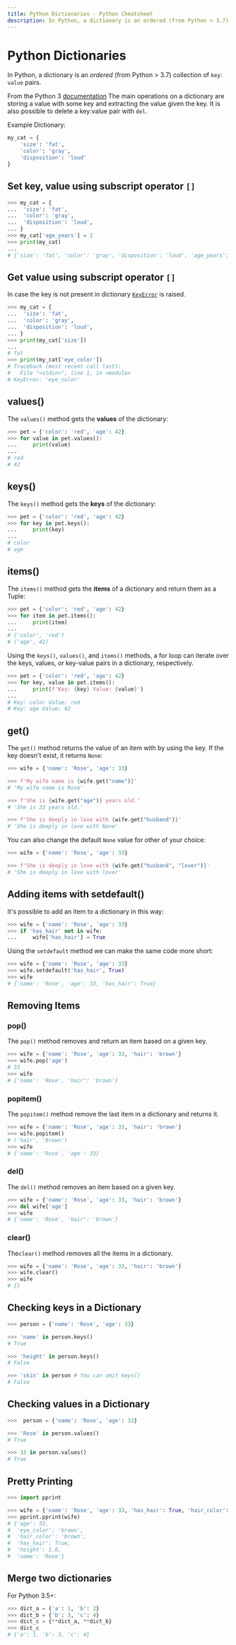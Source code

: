 ```yaml
---
title: Python Dictionaries - Python Cheatsheet
description: In Python, a dictionary is an ordered (from Python > 3.7) collection of key, value pairs.
---
```


<base-title :title="frontmatter.title" :description="frontmatter.description">

# Python Dictionaries

</base-title>

In Python, a dictionary is an _ordered_ (from Python > 3.7) collection of `key`: `value` pairs.

<base-disclaimer>
  <base-disclaimer-title>
    From the Python 3 <a target="_blank" href="https://docs.python.org/3/tutorial/datastructures.html#dictionaries">documentation</a>
  </base-disclaimer-title>
  <base-disclaimer-content>
    The main operations on a dictionary are storing a value with some key and extracting the value given the key. It is also possible to delete a key:value pair with <code>del</code>.
  </base-disclaimer-content>
</base-disclaimer>

Example Dictionary:

```python
my_cat = {
    'size': 'fat',
    'color': 'gray',
    'disposition': 'loud'
}
```

## Set key, value using subscript operator `[]`
```python
>>> my_cat = {
...  'size': 'fat',
...  'color': 'gray',
...  'disposition': 'loud',
... }
>>> my_cat['age_years'] = 2
>>> print(my_cat)
...
# {'size': 'fat', 'color': 'gray', 'disposition': 'loud', 'age_years': 2}
```

## Get value using subscript operator `[]`

In case the key is not present in dictionary <a target="_blank" href="https://docs.python.org/3/library/exceptions.html#KeyError">`KeyError`</a> is raised.

```python
>>> my_cat = {
...  'size': 'fat',
...  'color': 'gray',
...  'disposition': 'loud',
... }
>>> print(my_cat['size'])
...
# fat
>>> print(my_cat['eye_color'])
# Traceback (most recent call last):
#   File "<stdin>", line 1, in <module>
# KeyError: 'eye_color'
```

## values()

The `values()` method gets the **values** of the dictionary:

```python
>>> pet = {'color': 'red', 'age': 42}
>>> for value in pet.values():
...     print(value)
...
# red
# 42
```

## keys()

The `keys()` method gets the **keys** of the dictionary:

```python
>>> pet = {'color': 'red', 'age': 42}
>>> for key in pet.keys():
...     print(key)
...
# color
# age
```

## items()

The `items()` method gets the **items** of a dictionary and return them as a <router-link to=/cheatsheet/lists-and-tuples#the-tuple-data-type>Tuple</router-link>:

```python
>>> pet = {'color': 'red', 'age': 42}
>>> for item in pet.items():
...     print(item)
...
# ('color', 'red')
# ('age', 42)
```

Using the `keys()`, `values()`, and `items()` methods, a for loop can iterate over the keys, values, or key-value pairs in a dictionary, respectively.

```python
>>> pet = {'color': 'red', 'age': 42}
>>> for key, value in pet.items():
...     print(f'Key: {key} Value: {value}')
...
# Key: color Value: red
# Key: age Value: 42
```

## get()

The `get()` method returns the value of an item with by using the key. If the key doesn't exist, it returns `None`:

```python
>>> wife = {'name': 'Rose', 'age': 33}

>>> f'My wife name is {wife.get("name")}'
# 'My wife name is Rose'

>>> f'She is {wife.get("age")} years old.'
# 'She is 33 years old.'

>>> f'She is deeply in love with {wife.get("husband")}'
# 'She is deeply in love with None'
```

You can also change the default `None` value for other of your choice:

```python
>>> wife = {'name': 'Rose', 'age': 33}

>>> f'She is deeply in love with {wife.get("husband", "lover")}'
# 'She is deeply in love with lover'
```

## Adding items with setdefault()

It's possible to add an item to a dictionary in this way:

```python
>>> wife = {'name': 'Rose', 'age': 33}
>>> if 'has_hair' not in wife:
...     wife['has_hair'] = True
```

Using the `setdefault` method we can make the same code more short:

```python
>>> wife = {'name': 'Rose', 'age': 33}
>>> wife.setdefault('has_hair', True)
>>> wife
# {'name': 'Rose', 'age': 33, 'has_hair': True}
```

## Removing Items

### pop()

The `pop()` method removes and return an item based on a given key.

```python
>>> wife = {'name': 'Rose', 'age': 33, 'hair': 'brown'}
>>> wife.pop('age')
# 33
>>> wife
# {'name': 'Rose', 'hair': 'brown'}
```

### popitem()

The `popitem()` method remove the last item in a dictionary and returns it.

```python
>>> wife = {'name': 'Rose', 'age': 33, 'hair': 'brown'}
>>> wife.popitem()
# ('hair', 'brown')
>>> wife
# {'name': 'Rose', 'age': 33}
```

### del()

The `del()` method removes an item based on a given key.

```python
>>> wife = {'name': 'Rose', 'age': 33, 'hair': 'brown'}
>>> del wife['age']
>>> wife
# {'name': 'Rose', 'hair': 'brown'}
```

### clear()

The`clear()` method removes all the items in a dictionary.

```python
>>> wife = {'name': 'Rose', 'age': 33, 'hair': 'brown'}
>>> wife.clear()
>>> wife
# {}
```

## Checking keys in a Dictionary

```python
>>> person = {'name': 'Rose', 'age': 33}

>>> 'name' in person.keys()
# True

>>> 'height' in person.keys()
# False

>>> 'skin' in person # You can omit keys()
# False
```

## Checking values in a Dictionary

```python
>>>  person = {'name': 'Rose', 'age': 33}

>>> 'Rose' in person.values()
# True

>>> 33 in person.values()
# True
```

## Pretty Printing

```python
>>> import pprint

>>> wife = {'name': 'Rose', 'age': 33, 'has_hair': True, 'hair_color': 'brown', 'height': 1.6, 'eye_color': 'brown'}
>>> pprint.pprint(wife)
# {'age': 33,
#  'eye_color': 'brown',
#  'hair_color': 'brown',
#  'has_hair': True,
#  'height': 1.6,
#  'name': 'Rose'}
```

## Merge two dictionaries

For Python 3.5+:

```python
>>> dict_a = {'a': 1, 'b': 2}
>>> dict_b = {'b': 3, 'c': 4}
>>> dict_c = {**dict_a, **dict_b}
>>> dict_c
# {'a': 1, 'b': 3, 'c': 4}
```
